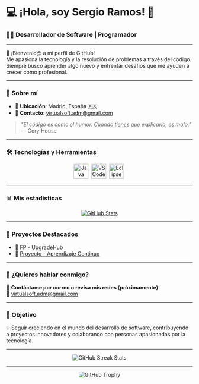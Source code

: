 # 💻 ¡Hola, soy **Sergio Ramos**! 👋  

### 🧑‍💻 Desarrollador de Software | Programador

---

🌟 ¡Bienvenid@ a mi perfil de GitHub!  
Me apasiona la tecnología y la resolución de problemas a través del código. Siempre busco aprender algo nuevo y enfrentar desafíos que me ayuden a crecer como profesional.

---

### 📍 Sobre mí

- 📍 **Ubicación**: Madrid, España 🇪🇸  
- 📧 **Contacto**: [virtualsoft.adm@gmail.com](mailto:virtualsoft.adm@gmail.com)  
<!-- - 🌐 [LinkedIn](https://www.linkedin.com/in/tu-perfil) | [Portafolio](https://tupagina.com) -->

> _"El código es como el humor. Cuando tienes que explicarlo, es malo."_ — Cory House

---

### 🛠️ Tecnologías y Herramientas

<div align="center">
    <img src="https://cdn.jsdelivr.net/gh/devicons/devicon/icons/java/java-original.svg" title="Java" alt="Java" width="40" height="40"/>&nbsp;
    <img src="https://cdn.jsdelivr.net/gh/devicons/devicon/icons/vscode/vscode-original.svg" title="VSCode" alt="VSCode" width="40" height="40"/>&nbsp;
    <img src="https://cdn.jsdelivr.net/gh/devicons/devicon/icons/eclipse/eclipse-original.svg" title="Eclipse" alt="Eclipse" width="40" height="40"/>&nbsp;
</div>

---

### 📊 Mis estadísticas

<div align="center">

[![GitHub Stats](https://github-readme-stats.vercel.app/api?username=SRamos-Dev&show_icons=true&theme=radical)](https://github.com/SRamos-Dev)

</div>

---

### 🚀 Proyectos Destacados

<!-- Agrega enlaces a proyectos interesantes -->
- 📂 [FP - UpgradeHub](https://github.com/SRamos-Dev/Upgrade-DAM)
- 📂 [Proyecto - Aprendizaje Continuo](https://github.com/SRamos-Dev/Aprendizaje-continuo)

---

### 💬 ¿Quieres hablar conmigo?

💌 **Contáctame por correo o revisa mis redes (próximamente).**  
🔗 [virtualsoft.adm@gmail.com](mailto:virtualsoft.adm@gmail.com)

---

### 🎯 Objetivo

💡 Seguir creciendo en el mundo del desarrollo de software, contribuyendo a proyectos innovadores y colaborando con personas apasionadas por la tecnología.

---

<div align="center">
    <img src="https://github-readme-streak-stats.herokuapp.com/?user=SRamos-Dev&theme=radical" alt="GitHub Streak Stats" />
</div>

---

<div align="center">
    <img src="https://github-profile-trophy.vercel.app/?username=SRamos-Dev&theme=radical" alt="GitHub Trophy" />
</div>


